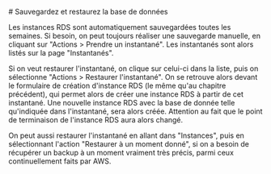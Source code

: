 # Sauvegardez et restaurez la base de données

Les instances RDS sont automatiquement sauvegardées toutes les semaines. Si besoin, on peut toujours réaliser une sauvegarde manuelle, en cliquant sur "Actions > Prendre un instantané". Les instantanés sont alors listés sur la page "Instantanés".

Si on veut restaurer l'instantané, on clique sur celui-ci dans la liste, puis on sélectionne "Actions > Restaurer l'instantané". On se retrouve alors devant le formulaire de création d'instance RDS (le même qu'au chapitre précédent), qui permet alors de créer une instance RDS à partir de cet instantané. Une nouvelle instance RDS avec la base de donnée telle qu'indiquée dans l'instantané, sera alors créée. Attention au fait que le point de terminaison de l'instance RDS aura alors changé.

On peut aussi restaurer l'instantané en allant dans "Instances", puis en sélectionnant l'action "Restaurer à un moment donné", si on a besoin de récupérer un backup à un moment vraiment très précis, parmi ceux continuellement faits par AWS.
